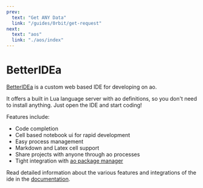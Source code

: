 ```yaml
---
prev:
  text: "Get ANY Data"
  link: "/guides/0rbit/get-request"
next:
  text: "aos"
  link: "./aos/index"
---
```


# BetterIDEa

[BetterIDEa](https://ide.betteridea.dev) is a custom web based IDE for developing on ao.

It offers a built in Lua language server with ao definitions, so you don't need to install anything. Just open the IDE and start coding!

Features include:

- Code completion
- Cell based notebook ui for rapid development
- Easy process management
- Markdown and Latex cell support
- Share projects with anyone through ao processes
- Tight integration with [ao package manager](https://apm.betteridea.dev)

Read detailed information about the various features and integrations of the ide in the [documentation](https://docs.betteridea.dev/).

